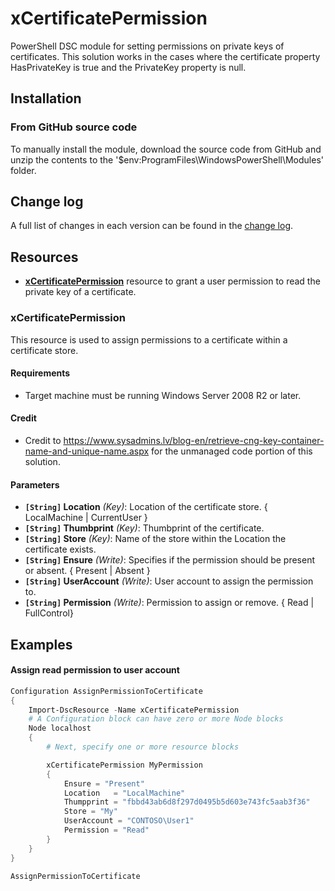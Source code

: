 # xCertificatePermission
PowerShell DSC module for setting permissions on private keys of certificates.
This solution works in the cases where the certificate property
HasPrivateKey is true and the PrivateKey property is null.

## Installation

### From GitHub source code

To manually install the module, download the source code from GitHub and unzip
the contents to the '$env:ProgramFiles\WindowsPowerShell\Modules' folder.

## Change log

A full list of changes in each version can be found in the [change log](CHANGELOG.md).

## Resources

* [**xCertificatePermission**](#xcertificatepermission)
  resource to grant a user permission to read the private key of a certificate.
  
### xCertificatePermission

This resource is used to assign permissions to a certificate within a certificate store.

#### Requirements

* Target machine must be running Windows Server 2008 R2 or later.

#### Credit

* Credit to https://www.sysadmins.lv/blog-en/retrieve-cng-key-container-name-and-unique-name.aspx for the
  unmanaged code portion of this solution.

#### Parameters

* **`[String]` Location** _(Key)_: Location of the certificate store. { LocalMachine | CurrentUser }
* **`[String]` Thumbprint** _(Key)_: Thumbprint of the certificate.
* **`[String]` Store** _(Key)_: Name of the store within the Location the certificate exists.
* **`[String]` Ensure** _(Write)_: Specifies if the permission should be present
  or absent. { Present | Absent }
* **`[String]` UserAccount** _(Write)_: User account to assign the permission to.
* **`[String]` Permission** _(Write)_: Permission to assign or remove. { Read | FullControl}

## Examples
#### Assign read permission to user account
```powershell
Configuration AssignPermissionToCertificate
{
    Import-DscResource -Name xCertificatePermission
    # A Configuration block can have zero or more Node blocks
    Node localhost
    {
        # Next, specify one or more resource blocks

        xCertificatePermission MyPermission
        {
            Ensure = "Present"
            Location   = "LocalMachine"
            Thumpprint = "fbbd43ab6d8f297d0495b5d603e743fc5aab3f36"
            Store = "My"
            UserAccount = "CONTOSO\User1"
            Permission = "Read"
        }
    }
}

AssignPermissionToCertificate
```

